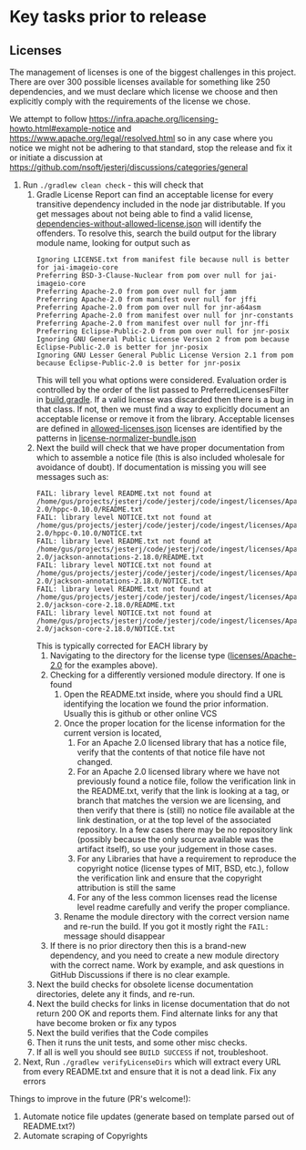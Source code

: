 # Key tasks prior to release

## Licenses

The management of licenses is one of the biggest challenges in this project. There are over 300 possible licenses available for something like 250 dependencies, and we must declare which license we choose and then explicitly comply with the requirements of the license we chose.

We attempt to follow https://infra.apache.org/licensing-howto.html#example-notice and https://www.apache.org/legal/resolved.html so in any case where you notice we might not be adhering to that standard, stop the release and fix it or initiate a discussion at https://github.com/nsoft/jesterj/discussions/categories/general

1. Run `./gradlew clean check` - this will check that
   1. Gradle License Report can find an acceptable license for every transitive dependency
      included in the node jar distributable. If you get messages about not being able to
      find a valid license, [dependencies-without-allowed-license.json](build/reports/dependency-license/dependencies-without-allowed-license.json) will identify the offenders. To resolve this, search the build output for the library module name, looking for output such as
      ```
      Ignoring LICENSE.txt from manifest file because null is better for jai-imageio-core
      Preferring BSD-3-Clause-Nuclear from pom over null for jai-imageio-core
      Preferring Apache-2.0 from pom over null for jamm
      Preferring Apache-2.0 from manifest over null for jffi
      Preferring Apache-2.0 from pom over null for jnr-a64asm
      Preferring Apache-2.0 from manifest over null for jnr-constants
      Preferring Apache-2.0 from manifest over null for jnr-ffi
      Preferring Eclipse-Public-2.0 from pom over null for jnr-posix
      Ignoring GNU General Public License Version 2 from pom because Eclipse-Public-2.0 is better for jnr-posix
      Ignoring GNU Lesser General Public License Version 2.1 from pom because Eclipse-Public-2.0 is better for jnr-posix
      ```
      This will tell you what options were considered. Evaluation order is controlled by
      the order of the list passed to PreferredLicensesFilter in [build.gradle](./build.gradle#L174). If a valid license was discarded
      then there is a bug in that class. If not, then we must find a way to explicitly
      document an acceptable license or remove it from the library. Acceptable licenses are
      defined in [allowed-licenses.json](licenses/allowed-licenses.json) licenses are
      identified by the patterns in
      [license-normalizer-bundle.json](licenses/license-normalizer-bundle.json)
   2. Next the build will check that we have proper documentation from which to assemble a
      notice file (this is also included wholesale for avoidance of doubt). If documentation
      is missing you will see messages such as:
      ````
      FAIL: library level README.txt not found at /home/gus/projects/jesterj/code/jesterj/code/ingest/licenses/Apache-2.0/hppc-0.10.0/README.txt
      FAIL: library level NOTICE.txt not found at /home/gus/projects/jesterj/code/jesterj/code/ingest/licenses/Apache-2.0/hppc-0.10.0/NOTICE.txt
      FAIL: library level README.txt not found at /home/gus/projects/jesterj/code/jesterj/code/ingest/licenses/Apache-2.0/jackson-annotations-2.18.0/README.txt
      FAIL: library level NOTICE.txt not found at /home/gus/projects/jesterj/code/jesterj/code/ingest/licenses/Apache-2.0/jackson-annotations-2.18.0/NOTICE.txt
      FAIL: library level README.txt not found at /home/gus/projects/jesterj/code/jesterj/code/ingest/licenses/Apache-2.0/jackson-core-2.18.0/README.txt
      FAIL: library level NOTICE.txt not found at /home/gus/projects/jesterj/code/jesterj/code/ingest/licenses/Apache-2.0/jackson-core-2.18.0/NOTICE.txt
      ````
      This is typically corrected for EACH library by
      1. Navigating to the directory for the license type
         ([licenses/Apache-2.0](licenses/Apache-2.0) for the examples above).
      2. Checking for a differently versioned module directory. If one is found
         1. Open the README.txt inside, where you should find a URL identifying the
            location we found the prior information. Usually this is github or other
            online VCS
         1. Once the proper location for the license information for the current version
            is located,
            1. For an Apache 2.0 licensed library that has a notice file, verify that the contents of that notice file have not changed.
            2. For an Apache 2.0 licensed library where we have not previously found a
               notice file, follow the verification link in the README.txt, verify that
               the link is looking at a tag, or branch that matches the version we are
               licensing, and then verify that there is (still) no notice file available at
               the link destination, or at the top level of the associated repository. In a
               few cases there may be no repository link (possibly because the only source
               available was the artifact itself), so use your judgement in those cases.
            3. For any Libraries that have a requirement to reproduce the copyright notice
               (license types of MIT, BSD, etc.), follow the verification link and ensure
               that the copyright attribution is still the same
            4. For any of the less common licenses read the license level readme carefully
               and verify the proper compliance.
         1. Rename the module directory with the correct version name and re-run the build.
            If you got it mostly right the `FAIL:` message should disappear
      1. If there is no prior directory then this is a brand-new dependency, and you need
         to create a new module directory with the correct name. Work by example, and
         ask questions in GitHub Discussions if there is no clear example.
   1. Next the build checks for obsolete license documentation directories, delete any
      it finds, and re-run.
   2. Next the build checks for links in license documentation that do not return
      200 OK and reports them. Find alternate links for any that have become broken
      or fix any typos
   2. Next the build verifies that the Code compiles
   1. Then it runs the unit tests, and some other misc checks.
   1. If all is well you should see `BUILD SUCCESS` if not, troubleshoot.
1. Next, Run `./gradlew verifyLicenseDirs` which will extract every URL from every
   README.txt and ensure that it is not a dead link. Fix any errors



Things to improve in the future (PR's welcome!):
1. Automate notice file updates (generate based on template parsed out of README.txt?)
3. Automate scraping of Copyrights

